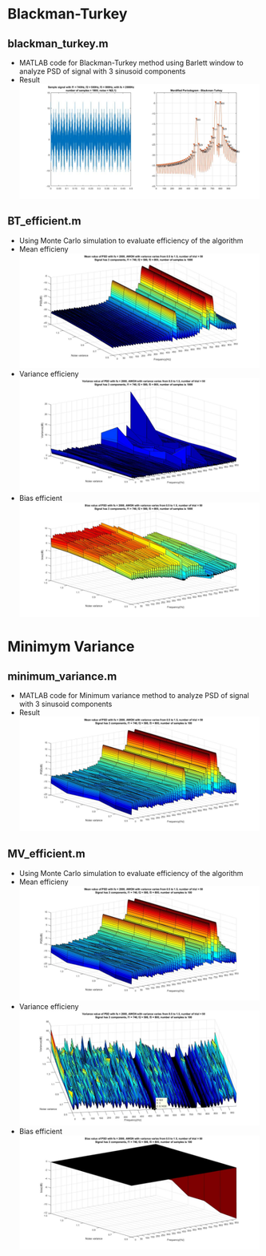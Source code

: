 # Blackman-Turkey

## blackman_turkey.m
- MATLAB code for Blackman-Turkey method using Barlett window to analyze PSD of signal with 3 sinusoid components
- Result
![Image of result](bt.jpg)

## BT_efficient.m
- Using Monte Carlo simulation to evaluate efficiency of the algorithm
- Mean efficieny
![Image of mean](bt_mean.jpg)
- Variance efficieny
![Image of mean](bt_variance.jpg)
- Bias efficient
![Image of bias](bt_bias.jpg)

# Minimym Variance

## minimum_variance.m
- MATLAB code for Minimum variance method to analyze PSD of signal with 3 sinusoid components
- Result
![Image of result](mv.jpg)

## MV_efficient.m
- Using Monte Carlo simulation to evaluate efficiency of the algorithm
- Mean efficieny
![Image of mean](mv_mean.jpg)
- Variance efficieny
![Image of mean](mv_variance.jpg)
- Bias efficient
![Image of bias](mv_bias.jpg)
